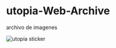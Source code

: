 # utopia-Web-Archive
archivo de imagenes



![utopia sticker](https://user-images.githubusercontent.com/84877781/120076799-b2658080-c0a7-11eb-8867-d8c28c7a1233.png)

